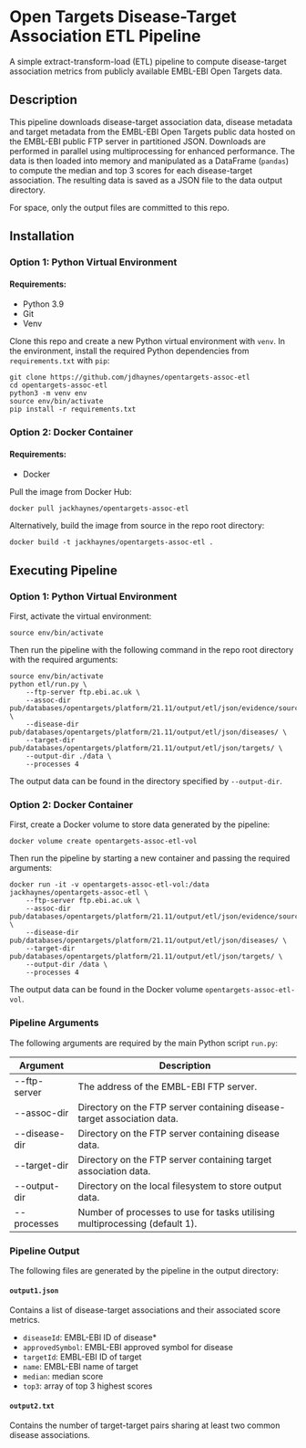 # Open Targets Disease-Target Association ETL Pipeline
A simple extract-transform-load (ETL) pipeline to compute disease-target association metrics from publicly available EMBL-EBI Open Targets data.

## Description
This pipeline downloads disease-target association data, disease metadata and target metadata from the EMBL-EBI Open Targets public data hosted on the EMBL-EBI public FTP server in partitioned JSON. Downloads are performed in parallel using multiprocessing for enhanced performance. The data is then loaded into memory and manipulated as a DataFrame (`pandas`) to compute the median and top 3 scores for each disease-target association. The resulting data is saved as a JSON file to the data output directory.

For space, only the output files are committed to this repo.


## Installation
### Option 1: Python Virtual Environment
#### Requirements:
* Python 3.9
* Git
* Venv

Clone this repo and create a new Python virtual environment with `venv`. In the environment, install the required Python dependencies from `requirements.txt` with `pip`:

```{bash}
git clone https://github.com/jdhaynes/opentargets-assoc-etl
cd opentargets-assoc-etl
python3 -m venv env
source env/bin/activate
pip install -r requirements.txt
```

### Option 2: Docker Container
#### Requirements:
* Docker

Pull the image from Docker Hub:
```{bash}
docker pull jackhaynes/opentargets-assoc-etl
```

Alternatively, build the image from source in the repo root directory:

```{bash}
docker build -t jackhaynes/opentargets-assoc-etl .
```

## Executing Pipeline
### Option 1: Python Virtual Environment
First, activate the virtual environment:
```{bash}
source env/bin/activate
```

Then run the pipeline with the following command in the repo root directory with the required arguments:
```{bash}
source env/bin/activate
python etl/run.py \
    --ftp-server ftp.ebi.ac.uk \
    --assoc-dir pub/databases/opentargets/platform/21.11/output/etl/json/evidence/sourceId=eva/ \
    --disease-dir pub/databases/opentargets/platform/21.11/output/etl/json/diseases/ \
    --target-dir pub/databases/opentargets/platform/21.11/output/etl/json/targets/ \
    --output-dir ./data \
    --processes 4
```

The output data can be found in the directory specified by `--output-dir`.

### Option 2: Docker Container
First, create a Docker volume to store data generated by the pipeline:

```{bash}
docker volume create opentargets-assoc-etl-vol
```

Then run the pipeline by starting a new container and passing the required arguments:

```{bash}
docker run -it -v opentargets-assoc-etl-vol:/data jackhaynes/opentargets-assoc-etl \
    --ftp-server ftp.ebi.ac.uk \
    --assoc-dir pub/databases/opentargets/platform/21.11/output/etl/json/evidence/sourceId=eva/ \
    --disease-dir pub/databases/opentargets/platform/21.11/output/etl/json/diseases/ \
    --target-dir pub/databases/opentargets/platform/21.11/output/etl/json/targets/ \
    --output-dir /data \
    --processes 4
```

The output data can be found in the Docker volume `opentargets-assoc-etl-vol`.

### Pipeline Arguments
The following arguments are required by the main Python script `run.py`:

| Argument      | Description                                                                 |
|---------------|-----------------------------------------------------------------------------|
| --ftp-server  | The address of the EMBL-EBI FTP server.                                     |
| --assoc-dir   | Directory on the FTP server containing disease-target association data.     |
| --disease-dir | Directory on the FTP server containing disease data.                        |
| --target-dir  | Directory on the FTP server containing target association data.             |
| --output-dir  | Directory on the local filesystem to store output data.                     |
| --processes   | Number of processes to use for tasks utilising multiprocessing (default 1). |

### Pipeline Output
The following files are generated by the pipeline in the output directory:

#### `output1.json`
Contains a list of disease-target associations and their associated score metrics.
* `diseaseId`: EMBL-EBI ID of disease* 
* `approvedSymbol`: EMBL-EBI approved symbol for disease
* `targetId`: EMBL-EBI ID of target
* `name`: EMBL-EBI name of target
* `median`: median score
* `top3`: array of top 3 highest scores

#### `output2.txt`
Contains the number of target-target pairs sharing at least two common disease associations.